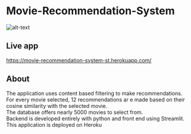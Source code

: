 # Movie-Recommendation-System










![alt-text](https://github.com/gmayuri1904/Movie-Recommendation-System/blob/main/ezgif.com-gif-maker.gif)





## Live app
https://movie-recommendation-system-st.herokuapp.com/
## About
The application uses content based filtering to make recommendations. <br>
For every movie selected, 12 recommendations ar
e made based on their cosine similarity with the selected movie.  <br>
The database offers nearly 5000 movies to select from. <br>
Backend is developed entirely with python and front end using Streamlit. <br>
This application is deployed on Heroku <br>
